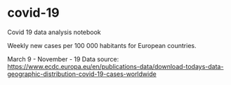 # covid-19
Covid 19 data analysis notebook

Weekly new cases per 100 000 habitants for European countries.

March 9 - November - 19
Data source: https://www.ecdc.europa.eu/en/publications-data/download-todays-data-geographic-distribution-covid-19-cases-worldwide
